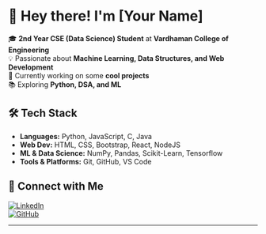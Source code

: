 # 👋 Hey there! I'm [Your Name]

🎓 **2nd Year CSE (Data Science) Student** at **Vardhaman College of Engineering**  
💡 Passionate about **Machine Learning, Data Structures, and Web Development**  
🚀 Currently working on some **cool projects**  
📚 Exploring **Python, DSA, and ML**  

## 🛠 Tech Stack  
- **Languages:** Python, JavaScript, C, Java 
- **Web Dev:** HTML, CSS, Bootstrap, React, NodeJS  
- **ML & Data Science:** NumPy, Pandas, Scikit-Learn, Tensorflow  
- **Tools & Platforms:** Git, GitHub, VS Code  

## 📌 Connect with Me  
[![LinkedIn](https://img.shields.io/badge/LinkedIn-%230A66C2.svg?&style=flat-square&logo=linkedin&logoColor=white)](https://www.linkedin.com/in/srijithchetla/)  
[![GitHub](https://img.shields.io/badge/GitHub-%23181717.svg?&style=flat-square&logo=github&logoColor=white)](https://github.com/chetlasrijith)  

---
